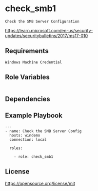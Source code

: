 check_smb1
=========
```
Check the SMB Server Configuration
```
https://learn.microsoft.com/en-us/security-updates/securitybulletins/2017/ms17-010

Requirements
------------
```
Windows Machine Credential
```
Role Variables
--------------
```
```
Dependencies
------------

Example Playbook
----------------
```
---
- name: Check the SMB Server Config
  hosts: windemo
  connection: local

  roles:

    - role: check_smb1
```
License
-------

https://opensource.org/license/mit
